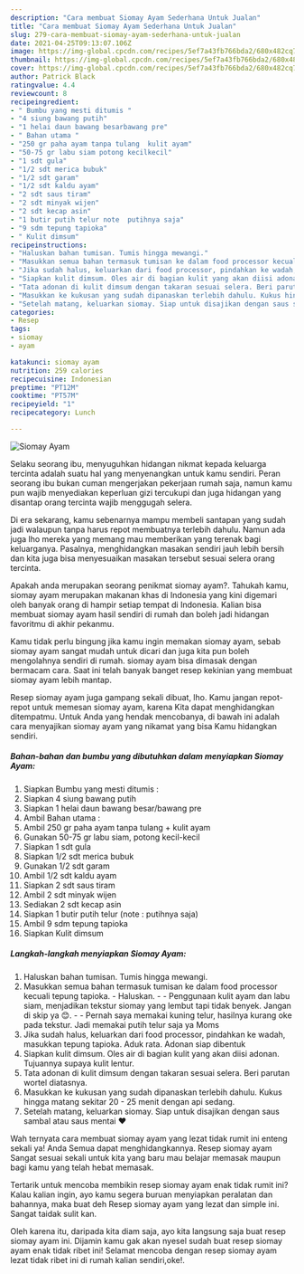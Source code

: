 ```yaml
---
description: "Cara membuat Siomay Ayam Sederhana Untuk Jualan"
title: "Cara membuat Siomay Ayam Sederhana Untuk Jualan"
slug: 279-cara-membuat-siomay-ayam-sederhana-untuk-jualan
date: 2021-04-25T09:13:07.106Z
image: https://img-global.cpcdn.com/recipes/5ef7a43fb766bda2/680x482cq70/siomay-ayam-foto-resep-utama.jpg
thumbnail: https://img-global.cpcdn.com/recipes/5ef7a43fb766bda2/680x482cq70/siomay-ayam-foto-resep-utama.jpg
cover: https://img-global.cpcdn.com/recipes/5ef7a43fb766bda2/680x482cq70/siomay-ayam-foto-resep-utama.jpg
author: Patrick Black
ratingvalue: 4.4
reviewcount: 8
recipeingredient:
- " Bumbu yang mesti ditumis "
- "4 siung bawang putih"
- "1 helai daun bawang besarbawang pre"
- " Bahan utama "
- "250 gr paha ayam tanpa tulang  kulit ayam"
- "50-75 gr labu siam potong kecilkecil"
- "1 sdt gula"
- "1/2 sdt merica bubuk"
- "1/2 sdt garam"
- "1/2 sdt kaldu ayam"
- "2 sdt saus tiram"
- "2 sdt minyak wijen"
- "2 sdt kecap asin"
- "1 butir putih telur note  putihnya saja"
- "9 sdm tepung tapioka"
- " Kulit dimsum"
recipeinstructions:
- "Haluskan bahan tumisan. Tumis hingga mewangi."
- "Masukkan semua bahan termasuk tumisan ke dalam food processor kecuali tepung tapioka.  Haluskan.  Penggunaan kulit ayam dan labu siam, menjadikan tekstur siomay yang lembut tapi tidak benyek. Jangan di skip ya 😊.  Pernah saya memakai kuning telur, hasilnya kurang oke pada tekstur. Jadi memakai putih telur saja ya Moms"
- "Jika sudah halus, keluarkan dari food processor, pindahkan ke wadah, masukkan tepung tapioka. Aduk rata. Adonan siap dibentuk"
- "Siapkan kulit dimsum. Oles air di bagian kulit yang akan diisi adonan. Tujuannya supaya kulit lentur."
- "Tata adonan di kulit dimsum dengan takaran sesuai selera. Beri parutan wortel diatasnya."
- "Masukkan ke kukusan yang sudah dipanaskan terlebih dahulu. Kukus hingga matang sekitar 20 - 25 menit dengan api sedang."
- "Setelah matang, keluarkan siomay. Siap untuk disajikan dengan saus sambal atau saus mentai ❤️"
categories:
- Resep
tags:
- siomay
- ayam

katakunci: siomay ayam 
nutrition: 259 calories
recipecuisine: Indonesian
preptime: "PT12M"
cooktime: "PT57M"
recipeyield: "1"
recipecategory: Lunch

---
```



![Siomay Ayam](https://img-global.cpcdn.com/recipes/5ef7a43fb766bda2/680x482cq70/siomay-ayam-foto-resep-utama.jpg)

Selaku seorang ibu, menyuguhkan hidangan nikmat kepada keluarga tercinta adalah suatu hal yang menyenangkan untuk kamu sendiri. Peran seorang ibu bukan cuman mengerjakan pekerjaan rumah saja, namun kamu pun wajib menyediakan keperluan gizi tercukupi dan juga hidangan yang disantap orang tercinta wajib menggugah selera.

Di era  sekarang, kamu sebenarnya mampu membeli santapan yang sudah jadi walaupun tanpa harus repot membuatnya terlebih dahulu. Namun ada juga lho mereka yang memang mau memberikan yang terenak bagi keluarganya. Pasalnya, menghidangkan masakan sendiri jauh lebih bersih dan kita juga bisa menyesuaikan masakan tersebut sesuai selera orang tercinta. 



Apakah anda merupakan seorang penikmat siomay ayam?. Tahukah kamu, siomay ayam merupakan makanan khas di Indonesia yang kini digemari oleh banyak orang di hampir setiap tempat di Indonesia. Kalian bisa membuat siomay ayam hasil sendiri di rumah dan boleh jadi hidangan favoritmu di akhir pekanmu.

Kamu tidak perlu bingung jika kamu ingin memakan siomay ayam, sebab siomay ayam sangat mudah untuk dicari dan juga kita pun boleh mengolahnya sendiri di rumah. siomay ayam bisa dimasak dengan bermacam cara. Saat ini telah banyak banget resep kekinian yang membuat siomay ayam lebih mantap.

Resep siomay ayam juga gampang sekali dibuat, lho. Kamu jangan repot-repot untuk memesan siomay ayam, karena Kita dapat menghidangkan ditempatmu. Untuk Anda yang hendak mencobanya, di bawah ini adalah cara menyajikan siomay ayam yang nikamat yang bisa Kamu hidangkan sendiri.

<!--inarticleads1-->

##### Bahan-bahan dan bumbu yang dibutuhkan dalam menyiapkan Siomay Ayam:

1. Siapkan  Bumbu yang mesti ditumis :
1. Siapkan 4 siung bawang putih
1. Siapkan 1 helai daun bawang besar/bawang pre
1. Ambil  Bahan utama :
1. Ambil 250 gr paha ayam tanpa tulang + kulit ayam
1. Gunakan 50-75 gr labu siam, potong kecil-kecil
1. Siapkan 1 sdt gula
1. Siapkan 1/2 sdt merica bubuk
1. Gunakan 1/2 sdt garam
1. Ambil 1/2 sdt kaldu ayam
1. Siapkan 2 sdt saus tiram
1. Ambil 2 sdt minyak wijen
1. Sediakan 2 sdt kecap asin
1. Siapkan 1 butir putih telur (note : putihnya saja)
1. Ambil 9 sdm tepung tapioka
1. Siapkan  Kulit dimsum




<!--inarticleads2-->

##### Langkah-langkah menyiapkan Siomay Ayam:

1. Haluskan bahan tumisan. Tumis hingga mewangi.
1. Masukkan semua bahan termasuk tumisan ke dalam food processor kecuali tepung tapioka.  - Haluskan. -  - Penggunaan kulit ayam dan labu siam, menjadikan tekstur siomay yang lembut tapi tidak benyek. Jangan di skip ya 😊. -  - Pernah saya memakai kuning telur, hasilnya kurang oke pada tekstur. Jadi memakai putih telur saja ya Moms
1. Jika sudah halus, keluarkan dari food processor, pindahkan ke wadah, masukkan tepung tapioka. Aduk rata. Adonan siap dibentuk
1. Siapkan kulit dimsum. Oles air di bagian kulit yang akan diisi adonan. Tujuannya supaya kulit lentur.
1. Tata adonan di kulit dimsum dengan takaran sesuai selera. Beri parutan wortel diatasnya.
1. Masukkan ke kukusan yang sudah dipanaskan terlebih dahulu. Kukus hingga matang sekitar 20 - 25 menit dengan api sedang.
1. Setelah matang, keluarkan siomay. Siap untuk disajikan dengan saus sambal atau saus mentai ❤️




Wah ternyata cara membuat siomay ayam yang lezat tidak rumit ini enteng sekali ya! Anda Semua dapat menghidangkannya. Resep siomay ayam Sangat sesuai sekali untuk kita yang baru mau belajar memasak maupun bagi kamu yang telah hebat memasak.

Tertarik untuk mencoba membikin resep siomay ayam enak tidak rumit ini? Kalau kalian ingin, ayo kamu segera buruan menyiapkan peralatan dan bahannya, maka buat deh Resep siomay ayam yang lezat dan simple ini. Sangat taidak sulit kan. 

Oleh karena itu, daripada kita diam saja, ayo kita langsung saja buat resep siomay ayam ini. Dijamin kamu gak akan nyesel sudah buat resep siomay ayam enak tidak ribet ini! Selamat mencoba dengan resep siomay ayam lezat tidak ribet ini di rumah kalian sendiri,oke!.

